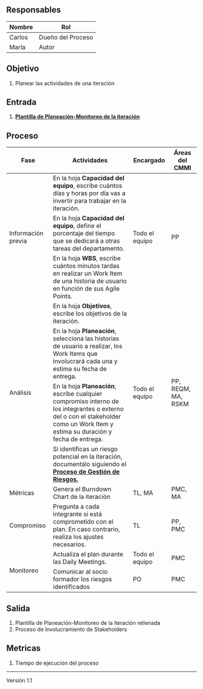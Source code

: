 ## Responsables
| Nombre    | Rol               |
| --------- | ----------------- |
| Carlos    | Dueño del Proceso |
| Marla     | Autor             |

## Objetivo
1. Planear las actividades de una iteración

## Entrada 
1. [**Plantilla de Planeación-Monitoreo de la iteración**](https://docs.google.com/spreadsheets/d/1LJBa3L4L6kyVMiC2n8WxKfYz4tH5eatCR0WTTe5kJVw/edit#gid=1457739545)

## Proceso 
<table>
  <thead>
    <tr>
      <th>Fase</th>
      <th>Actividades</th>
      <th>Encargado</th>
      <th>Áreas del CMMI</th>
    </tr>
  </thead>
  <tbody>
    <tr>
      <td rowspan="3">Información previa</td>
      <td>En la hoja <strong>Capacidad del equipo</strong>, escribe cuántos días y horas por día vas a invertir para trabajar en la iteración.</td>
      <td rowspan="3">Todo el equipo</td>
      <td rowspan="3">PP</td>
    </tr>
    <tr>
      <td>En la hoja <strong>Capacidad del equipo</strong>, define el porcentaje del tiempo que se dedicará a otras tareas del departamento. 
    </tr>
    <tr>
      <td>En la hoja <strong>WBS</strong>, escribe cuántos minutos tardas en realizar un Work Item de una historia de usuario en función de sus Agile Points.</td>
    </tr>
    <tr>
      <td rowspan="4">Análisis</td>
      <td>En la hoja <strong>Objetivos</strong>, escribe los objetivos de la iteración. </td>
      <td rowspan="4">Todo el equipo</td>
      <td rowspan="4">PP, REQM, MA, RSKM</td>
    </tr>
    <tr>
      <td>En la hoja <strong>Planeación</strong>, selecciona las historias de usuario a realizar, los Work Items que involucrará cada una y estima su fecha de entrega.</td>
    </tr>
    <tr>
      <td>En la hoja <strong>Planeación</strong>, escribe cualquier compromiso interno de los integrantes o externo del o con el stakeholder como un Work Item y estima su duración y fecha de entrega.</td>
    </tr>
    <tr>
      <td>Si identificas un riesgo potencial en la iteración, documentálo siguiendo el <strong><a href="https://github.com/novaDepto/Nova/wiki/Proceso-de-gesti%C3%B3n-de-riesgos">Proceso de Gestión de Riesgos.</a></strong></td>
    </tr>
    <tr>
      <td>Métricas</td>
      <td>Genera el Burndown Chart de la iteración</td>
      <td>TL, MA</td>
      <td>PMC, MA</td>
    </tr>
    <tr>
      <td>Compromiso</td>
      <td>Pregunta a cada integrante si está comprometido con el plan. En caso contrario, realiza los ajustes necesarios.</td>
      <td>TL</td>
      <td>PP, PMC</td>
    </tr>
    <tr>
      <td rowspan="2" >Monitoreo</td> 
      <td>Actualiza el plan durante las Daily Meetings.</td> 
       <td>Todo el equipo</td>     
        <td>PMC</td>
    </tr>      
      <tr>
      	 <td>Comunicar al socio formador los riesgos identificados</td>
          <td>PO</td>     
      	 <td>PMC</td>
      </tr>
  </tbody>
</table>


## Salida
1. Plantilla de Planeación-Monitoreo de la iteración rellenada
2. Proceso de Involucramiento de Stakeholders 

## Metricas
1. Tiempo de ejecución del proceso

***
Versión 1.1
